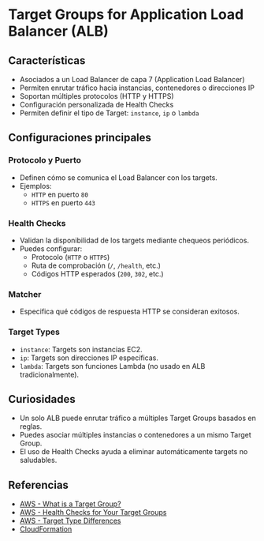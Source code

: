 # Target Groups for Application Load Balancer (ALB)

## Características
- Asociados a un Load Balancer de capa 7 (Application Load Balancer)
- Permiten enrutar tráfico hacia instancias, contenedores o direcciones IP
- Soportan múltiples protocolos (HTTP y HTTPS)
- Configuración personalizada de Health Checks
- Permiten definir el tipo de Target: `instance`, `ip` o `lambda`

## Configuraciones principales

### Protocolo y Puerto
- Definen cómo se comunica el Load Balancer con los targets.
- Ejemplos:
  - `HTTP` en puerto `80`
  - `HTTPS` en puerto `443`

### Health Checks
- Validan la disponibilidad de los targets mediante chequeos periódicos.
- Puedes configurar:
  - Protocolo (`HTTP` o `HTTPS`)
  - Ruta de comprobación (`/`, `/health`, etc.)
  - Códigos HTTP esperados (`200`, `302`, etc.)

### Matcher
- Especifica qué códigos de respuesta HTTP se consideran exitosos.

### Target Types
- `instance`: Targets son instancias EC2.
- `ip`: Targets son direcciones IP específicas.
- `lambda`: Targets son funciones Lambda (no usado en ALB tradicionalmente).

## Curiosidades
- Un solo ALB puede enrutar tráfico a múltiples Target Groups basados en reglas.
- Puedes asociar múltiples instancias o contenedores a un mismo Target Group.
- El uso de Health Checks ayuda a eliminar automáticamente targets no saludables.

## Referencias
- [AWS - What is a Target Group?](https://docs.aws.amazon.com/elasticloadbalancing/latest/application/load-balancer-target-groups.html)
- [AWS - Health Checks for Your Target Groups](https://docs.aws.amazon.com/elasticloadbalancing/latest/application/target-group-health-checks.html)
- [AWS - Target Type Differences](https://docs.aws.amazon.com/elasticloadbalancing/latest/application/load-balancer-target-types.html)
- [CloudFormation](https://docs.aws.amazon.com/AWSCloudFormation/latest/UserGuide/aws-resource-elasticloadbalancingv2-targetgroup.html)